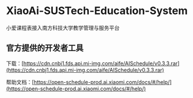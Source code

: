 # XiaoAi-SUSTech-Education-System
小爱课程表接入南方科技大学教学管理与服务平台

## 官方提供的开发者工具
下载：[https://cdn.cnbj1.fds.api.mi-img.com/aife/AISchedule/v0.3.3.rar](https://cdn.cnbj1.fds.api.mi-img.com/aife/AISchedule/v0.3.3.rar)

帮助文档：[https://open-schedule-prod.ai.xiaomi.com/docs/#/help/](https://open-schedule-prod.ai.xiaomi.com/docs/#/help/)
